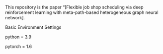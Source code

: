 This repository is the paper “[Flexible job shop scheduling via deep reinforcement learning with meta-path-based heterogeneous graph neural network].

Basic Environment Settings

python = 3.9

pytorch = 1.6

